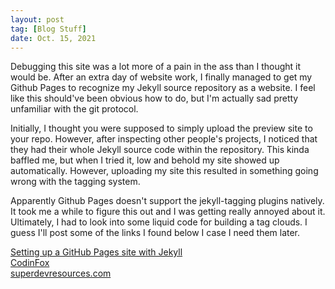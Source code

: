 ```yaml
---
layout: post
tag: [Blog Stuff]
date: Oct. 15, 2021
---
```


Debugging this site was a lot more of a pain in the ass than I thought it would be. After an extra day of website work, I finally managed to get my Github Pages to recognize my Jekyll source repository as a website. I feel like this should've been obvious how to do, but I'm actually sad pretty unfamiliar with the git protocol.

Initially, I thought you were supposed to simply upload the preview site to your repo. However, after inspecting other people's projects, I noticed that they had their whole Jekyll source code within the repository. This kinda baffled me, but when I tried it, low and behold my site showed up automatically. However, uploading my site this resulted in something going wrong with the tagging system.

Apparently Github Pages doesn't support the jekyll-tagging plugins natively. It took me a while to figure this out and I was getting really annoyed about it. Ultimately, I had to look into some liquid code for building a tag clouds. I guess I'll post some of the links I found below I case I need them later.

[Setting up a GitHub Pages site with Jekyll](https://docs.github.com/en/pages/setting-up-a-github-pages-site-with-jekyll)\
[CodinFox](https://codinfox.github.io/dev/2015/03/06/use-tags-and-categories-in-your-jekyll-based-github-pages/)\
[superdevresources.com](https://superdevresources.com/tag-cloud-jekyll/)
